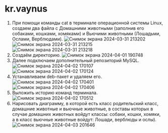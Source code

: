 ﻿# kr.vaynus
1. При помощи команды cat в терминале операционной системы Linux, создаем два файла с Домашними животными (заполнив его собаками, кошками, хомяками) и Вьючими животными (Лошадьми, Ослами, Верблюдами).
![Снимок экрана 2024-03-31 213202](https://github.com/vaynus/kr.vaynus/assets/137491734/186687c8-32be-43d6-8f65-763e95679bc9)
![Снимок экрана 2024-03-31 213215](https://github.com/vaynus/kr.vaynus/assets/137491734/534cf60f-8437-4099-8094-51ed3b45f671)
![Снимок экрана 2024-03-31 213218](https://github.com/vaynus/kr.vaynus/assets/137491734/9112b78d-5144-4b35-81e2-0d1a0918ff77)
2. Создаём директорию.
 ![Снимок экрана 2024-04-01 190748](https://github.com/vaynus/kr.vaynus/assets/137491734/2f555869-5dfa-481c-a429-ec6f5da867c2)
3. Далее подключаем дополнительный репозиторий MySQL.
![Снимок экрана 2024-04-02 170107](https://github.com/vaynus/kr.vaynus/assets/137491734/73d5dd4c-700e-444e-9c7d-fa1a896df331)
![Снимок экрана 2024-04-02 170124](https://github.com/vaynus/kr.vaynus/assets/137491734/d4e5a6b3-012b-4b5c-b6fe-9c538e156bb0)
4. Устанавливаем deb-пакет и удаляем его.
![Снимок экрана 2024-04-02 170401](https://github.com/vaynus/kr.vaynus/assets/137491734/d242c3cc-2da4-48f0-9b14-dba556fd23c3)
![Снимок экрана 2024-04-02 170406](https://github.com/vaynus/kr.vaynus/assets/137491734/9686e24f-db50-49c3-b862-97b6bd5c3fcc)
5. Выложить историю команд терминала.
![Снимок экрана 2024-04-02 170512](https://github.com/vaynus/kr.vaynus/assets/137491734/cac109c3-b60f-4c64-92b4-83d731e06472)
6. Нарисовать диаграмму, в которой есть класс родительский класс, домашние
животные и вьючные животные, в составы которых в случае домашних
животных войдут классы: собаки, кошки, хомяки, а в класс вьючные животные
войдут: Лошади, верблюды и ослы).
![Снимок экрана 2024-04-03 201646](https://github.com/vaynus/kr.vaynus/assets/137491734/39c31af9-b95d-4fcd-9c6a-a44cd8e0646f)
